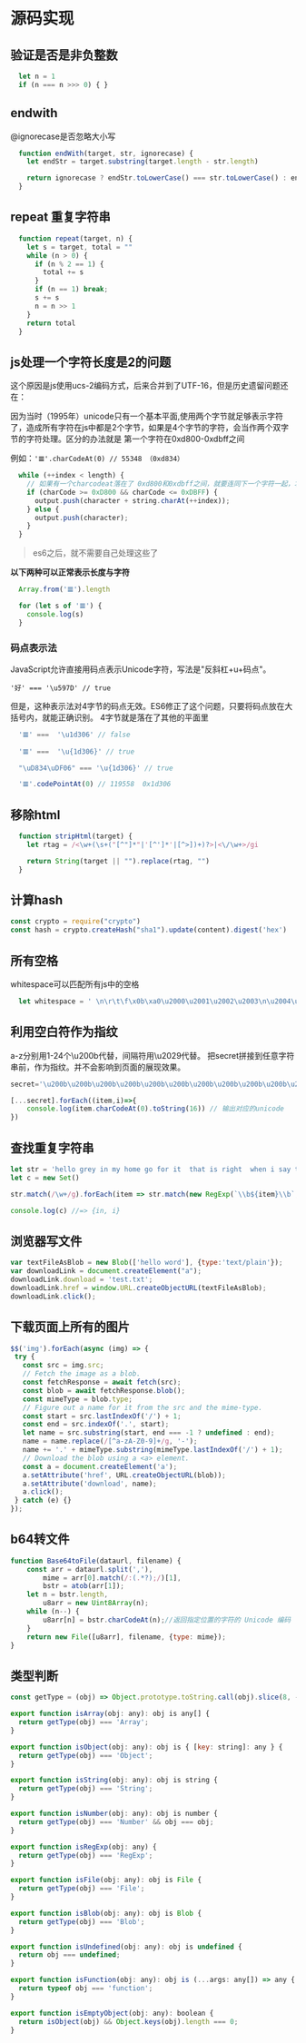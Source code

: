 # 源码实现

## 验证是否是非负整数

```js
  let n = 1
  if (n === n >>> 0) { }
```

## endwith 

@ignorecase是否忽略大小写

```js
  function endWith(target, str, ignorecase) {
    let endStr = target.substring(target.length - str.length)

    return ignorecase ? endStr.toLowerCase() === str.toLowerCase() : endStr === str
  }
```

## repeat 重复字符串
```js
  function repeat(target, n) {
    let s = target, total = ""
    while (n > 0) {
      if (n % 2 == 1) {
        total += s
      }
      if (n == 1) break;
      s += s
      n = n >> 1
    }
    return total
  }
```

## js处理一个字符长度是2的问题

这个原因是js使用ucs-2编码方式，后来合并到了UTF-16，但是历史遗留问题还在：

因为当时（1995年）unicode只有一个基本平面,使用两个字节就足够表示字符了，造成所有字符在js中都是2个字节，如果是4个字节的字符，会当作两个双字节的字符处理。区分的办法就是
第一个字符在0xd800-0xdbff之间

例如：`'𝌆'.charCodeAt(0) // 55348 （0xd834）`

```js
  while (++index < length) {
    // 如果有一个charcodeat落在了 0xd800和0xdbff之间，就要连同下一个字符一起，才算是一个字
    if (charCode >= 0xD800 && charCode <= 0xDBFF) {
      output.push(character + string.charAt(++index));
    } else {
      output.push(character);
    }
  }
```
> es6之后，就不需要自己处理这些了

**以下两种可以正常表示长度与字符**

```js
  Array.from('𝌆').length

  for (let s of '𝌆') {
    console.log(s)
  }
```

### 码点表示法

JavaScript允许直接用码点表示Unicode字符，写法是"反斜杠+u+码点"。

`'好' === '\u597D' // true`


但是，这种表示法对4字节的码点无效。ES6修正了这个问题，只要将码点放在大括号内，就能正确识别。 4字节就是落在了其他的平面里

```js
  '𝌆' ===  '\u1d306' // false
  
  '𝌆' ===  '\u{1d306}' // true

  "\uD834\uDF06" === '\u{1d306}' // true

  '𝌆'.codePointAt(0) // 119558  0x1d306

```


## 移除html

```js
  function stripHtml(target) {
    let rtag = /<\w+(\s+("[^"]*"|'[^']*'|[^>])+)?>|<\/\w+>/gi

    return String(target || "").replace(rtag, "")
  }
```

## 计算hash
```js
const crypto = require("crypto")
const hash = crypto.createHash("sha1").update(content).digest('hex')
```

## 所有空格

whitespace可以匹配所有js中的空格

```js
  let whitespace = ' \n\r\t\f\x0b\xa0\u2000\u2001\u2002\u2003\n\u2004\u2005\u2006\u2007\u2008\u2009\u200a\u200b\u2028\u2029\u3000'
```

## 利用空白符作为指纹

a-z分别用1-24个\u200b代替，间隔符用\u2029代替。 把secret拼接到任意字符串前，作为指纹。并不会影响到页面的展现效果。
```js
secret='\u200b\u200b\u200b\u200b\u200b\u200b\u200b\u200b\u200b\u200b\u2029\u200b\u200b\u200b\u200b\u200b\u200b\u200b\u200b\u200b\u200b'

[...secret].forEach((item,i)=>{
    console.log(item.charCodeAt(0).toString(16)) // 输出对应的unicode
})
```

## 查找重复字符串

```js
let str = 'hello grey in my home go for it  that is right  when i say the girl  i fall in love with her'
let c = new Set()

str.match(/\w+/g).forEach(item => str.match(new RegExp(`\\b${item}\\b`, 'g')).length > 1 ? c.add(item) : "")

console.log(c) //=> {in, i}
```

## 浏览器写文件

```js
var textFileAsBlob = new Blob(['hello word'], {type:'text/plain'});
var downloadLink = document.createElement("a");
downloadLink.download = 'test.txt';
downloadLink.href = window.URL.createObjectURL(textFileAsBlob);
downloadLink.click();
```

## 下载页面上所有的图片

```js
$$('img').forEach(async (img) => {
 try {
   const src = img.src;
   // Fetch the image as a blob.
   const fetchResponse = await fetch(src);
   const blob = await fetchResponse.blob();
   const mimeType = blob.type;
   // Figure out a name for it from the src and the mime-type.
   const start = src.lastIndexOf('/') + 1;
   const end = src.indexOf('.', start);
   let name = src.substring(start, end === -1 ? undefined : end);
   name = name.replace(/[^a-zA-Z0-9]+/g, '-');
   name += '.' + mimeType.substring(mimeType.lastIndexOf('/') + 1);
   // Download the blob using a <a> element.
   const a = document.createElement('a');
   a.setAttribute('href', URL.createObjectURL(blob));
   a.setAttribute('download', name);
   a.click();
 } catch (e) {}
});
```

## b64转文件

```js
function Base64toFile(dataurl, filename) {
    const arr = dataurl.split(','),
        mime = arr[0].match(/:(.*?);/)[1],
        bstr = atob(arr[1]);
    let n = bstr.length,
        u8arr = new Uint8Array(n);
    while (n--) {
        u8arr[n] = bstr.charCodeAt(n);//返回指定位置的字符的 Unicode 编码
    }
    return new File([u8arr], filename, {type: mime});
}
```

## 类型判断

```js
const getType = (obj) => Object.prototype.toString.call(obj).slice(8, -1);

export function isArray(obj: any): obj is any[] {
  return getType(obj) === 'Array';
}

export function isObject(obj: any): obj is { [key: string]: any } {
  return getType(obj) === 'Object';
}

export function isString(obj: any): obj is string {
  return getType(obj) === 'String';
}

export function isNumber(obj: any): obj is number {
  return getType(obj) === 'Number' && obj === obj;
}

export function isRegExp(obj: any) {
  return getType(obj) === 'RegExp';
}

export function isFile(obj: any): obj is File {
  return getType(obj) === 'File';
}

export function isBlob(obj: any): obj is Blob {
  return getType(obj) === 'Blob';
}

export function isUndefined(obj: any): obj is undefined {
  return obj === undefined;
}

export function isFunction(obj: any): obj is (...args: any[]) => any {
  return typeof obj === 'function';
}

export function isEmptyObject(obj: any): boolean {
  return isObject(obj) && Object.keys(obj).length === 0;
}

```